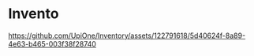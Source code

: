 # Invento

https://github.com/UpiOne/Inventory/assets/122791618/5d40624f-8a89-4e63-b465-003f38f28740
